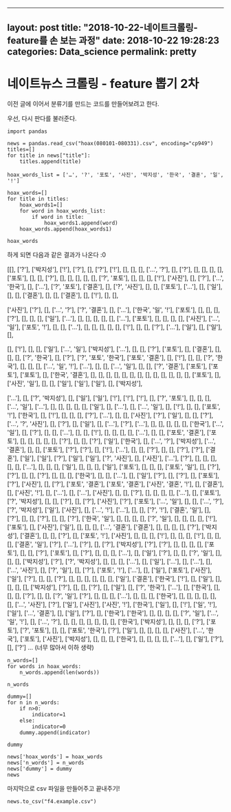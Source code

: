 ﻿
---
layout: post
title:  "2018-10-22-네이트크롤링-feature를 손 보는 과정"
date:   2018-10-22 19:28:23
categories: Data_science
permalink: pretty
---

**네이트뉴스 크롤링 - feature 뽑기 2차**
===================

이전 글에 이어서 분류기를 만드는 코드를 만들어보려고 한다.

우선, 다시 판다를 불러준다.

```
import pandas

news = pandas.read_csv("hoax(080101-080331).csv", encoding="cp949")
titles=[]
for title in news["title"]:
    titles.append(title)

hoax_words_list = ['…', '?', '포토', '사진', '박지성', '한국', '결혼', '일', '!']

hoax_words=[]
for title in titles:
    hoax_words1=[]
    for word in hoax_words_list:
        if word in title:
            hoax_words1.append(word)
    hoax_words.append(hoax_words1)

hoax_words
```
하게 되면 다음과 같은 결과가 나온다 :0

[[],
 ['?'],
 ['박지성'],
 ['!'],
 ['?'],
 [],
 ['?'],
 ['!'],
 [],
 [],
 [],
 ['…', '?'],
 [],
 ['?'],
 [],
 [],
 [],
 [],
 ['포토'],
 [],
 [],
 ['?'],
 [],
 [],
 [],
 [],
 [],
 ['?', '포토'],
 [],
 [],
 [],
 ['!'],
 ['사진'],
 [],
 ['?'],
 ['…', '한국'],
 [],
 ['…'],
 ['?', '포토'],
 ['결혼'],
 [],
 ['?', '사진'],
 [],
 [],
 ['포토'],
 ['…'],
 [],
 ['일'],
 [],
 [],
 ['결혼'],
 [],
 [],
 ['결혼'],
 [],
 ['!'],
 [],
 [],

 ['사진'],
 ['?'],
 [],
 ['…', '?'],
 ['?', '결혼'],
 [],
 ['…'],
 ['한국', '일', '!'],
 ['포토'],
 [],
 [],
 [],
 ['?'],
 [],
 [],
 [],
 ['일'],
 ['…'],
 [],
 [],
 [],
 [],
 [],
 ['…'],
 ['포토'],
 [],
 [],
 [],
 [],
 ['사진'],
 ['…', '일'],
 ['포토', '!'],
 [],
 [],
 ['…'],
 [],
 [],
 [],
 [],
 [],
 ['!'],
 [],
 [],
 ['?'],
 ['…'],
 ['일'],
 [],
 ['일'],
 [],

 [],
 ['!'],
 [],
 [],
 ['일'],
 ['…', '일'],
 ['박지성'],
 ['…'],
 [],
 [],
 ['?'],
 ['포토'],
 [],
 ['결혼'],
 [],
 [],
 [],
 ['?', '한국'],
 [],
 ['?'],
 ['?', '포토', '한국'],
 ['포토', '결혼'],
 [],
 ['!'],
 [],
 [],
 ['?', '한국'],
 [],
 [],
 [],
 ['…', '일', '!'],
 ['…'],
 [],
 [],
 ['…', '일'],
 [],
 [],
 ['?', '결혼'],
 ['포토'],
 ['포토'],
 ['포토'],
 [],
 ['한국', '결혼'],
 [],
 [],
 [],
 [],
 [],
 [],
 [],
 [],
 [],
 [],
 [],
 [],
 [],
 ['포토'],
 [],
 ['사진', '일'],
 [],
 [],
 ['일'],
 ['일'],
 ['일'],
 [],
 ['박지성'],

 ['…'],
 [],
 ['?', '박지성'],
 [],
 ['일'],
 ['일'],
 ['!'],
 ['!'],
 ['!'],
 [],
 ['?', '포토'],
 [],
 [],
 [],
 ['…', '일'],
 ['…'],
 [],
 [],
 [],
 [],
 [],
 ['일'],
 [],
 ['…'],
 [],
 ['…', '일'],
 [],
 ['!'],
 [],
 [],
 ['포토', '!'],
 ['한국'],
 [],
 ['!'],
 [],
 [],
 [],
 ['?'],
 ['…'],
 [],
 [],
 ['사진'],
 ['?'],
 ['일'],
 [],
 [],
 ['?'],
 ['…', '?', '사진'],
 [],
 ['?'],
 [],
 ['일'],
 [],
 ['…'],
 ['?'],
 ['…'],
 [],
 [],
 [],
 [],
 [],
 ['한국'],
 ['…', '일'],
 [],
 ['?'],
 [],
 [],
 ['…'],
 [],
 [],
 ['!'],
 [],
 [],
 [],
 [],
 ['…'],
 [],
 [],
 ['포토', '결혼'],
 ['포토'],
 [],
 [],
 [],
 [],
 [],
 ['?'],
 [],
 [],
 ['?'],
 ['일'],
 ['한국'],
 [],
 ['…', '?'],
 ['박지성'],
 ['…', '결혼'],
 [],
 [],
 ['포토'],
 ['?'],
 ['?'],
 [],
 ['!'],
 ['…'],
 [],
 [],
 ['?'],
 [],
 [],
 ['?'],
 ['?'],
 ['결혼'],
 ['일'],
 ['일'],
 ['?'],
 ['일'],
 ['일'],
 ['?', '사진'],
 [],
 ['사진'],
 ['…'],
 ['?'],
 [],
 [],
 [],
 [],
 [],
 ['…'],
 [],
 [],
 [],
 ['일'],
 [],
 [],
 [],
 ['일'],
 ['포토'],
 [],
 [],
 [],
 ['포토', '일'],
 [],
 ['?'],
 ['?'],
 [],
 [],
 ['?'],
 [],
 [],
 [],
 ['한국'],
 [],
 [],
 ['…'],
 [],
 ['일'],
 ['?'],
 [],
 ['?'],
 [],
 ['포토'],
 ['?'],
 ['사진'],
 [],
 ['?'],
 ['포토', '결혼'],
 ['포토', '결혼'],
 ['사진', '결혼', '!'],
 [],
 ['결혼'],
 [],
 ['사진', '!'],
 [],
 ['…'],
 [],
 ['…'],
 ['사진'],
 [],
 [],
 ['?'],
 [],
 [],
 [],
 [],
 ['…'],
 [],
 ['포토'],
 ['?', '박지성'],
 [],
 [],
 ['?'],
 [],
 ['?'],
 ['사진'],
 ['?'],
 ['포토'],
 ['…', '일'],
 [],
 [],
 ['…', '?'],
 ['?', '박지성'],
 ['일'],
 ['사진'],
 [],
 ['…', '!'],
 ['…'],
 [],
 [],
 ['?', '!'],
 ['결혼', '일'],
 [],
 ['?'],
 [],
 [],
 ['?'],
 [],
 [],
 ['?'],
 ['한국', '일'],
 [],
 [],
 [],
 [],
 ['?', '일'],
 [],
 [],
 [],
 [],
 ['!'],
 ['포토'],
 [],
 ['사진'],
 ['일'],
 [],
 [],
 [],
 ['…', '결혼'],
 ['결혼'],
 [],
 [],
 [],
 [],
 ['?'],
 ['박지성'],
 ['결혼'],
 [],
 [],
 ['?'],
 [],
 ['포토', '!'],
 ['사진'],
 [],
 [],
 [],
 ['!'],
 [],
 [],
 [],
 ['!'],
 [],
 [],
 [],
 ['결혼', '일'],
 ['?'],
 ['…'],
 ['?'],
 [],
 ['?'],
 ['박지성'],
 ['?'],
 ['?'],
 [],
 [],
 [],
 [],
 ['포토'],
 [],
 [],
 ['?'],
 ['포토'],
 [],
 ['?'],
 [],
 [],
 [],
 ['…'],
 [],
 ['일'],
 ['?'],
 [],
 [],
 ['?', '일'],
 [],
 [],
 [],
 ['박지성'],
 ['?'],
 ['?', '박지성'],
 [],
 [],
 [],
 ['…'],
 [],
 ['일'],
 ['…'],
 [],
 ['…'],
 [],
 ['…', '사진'],
 [],
 ['?', '일'],
 [],
 ['?'],
 ['포토', '!'],
 ['…'],
 [],
 ['일'],
 ['포토'],
 ['사진'],
 ['일'],
 ['?'],
 [],
 [],
 ['?'],
 [],
 [],
 [],
 [],
 [],
 [],
 ['일'],
 ['결혼'],
 ['한국'],
 ['!'],
 [],
 ['일'],
 [],
 [],
 [],
 [],
 ['박지성'],
 ['?'],
 [],
 [],
 ['?'],
 [],
 ['일'],
 [],
 ['?', '한국'],
 ['…'],
 [],
 ['한국'],
 [],
 [],
 [],
 ['?'],
 [],
 [],
 ['?', '일'],
 ['?'],
 [],
 [],
 [],
 ['…'],
 [],
 [],
 [],
 ['한국'],
 [],
 [],
 [],
 [],
 [],
 [],
 ['…', '사진'],
 ['?'],
 ['일'],
 ['사진'],
 ['사진', '!'],
 ['한국'],
 ['일'],
 [],
 ['!'],
 ['일', '!'],
 ['일'],
 ['…', '결혼'],
 [],
 ['일'],
 ['?'],
 [],
 ['한국'],
 ['한국'],
 [],
 [],
 [],
 [],
 ['?', '일'],
 ['…', '일', '!'],
 [],
 ['…', '?'],
 [],
 [],
 [],
 [],
 [],
 [],
 [],
 ['한국'],
 ['박지성'],
 [],
 [],
 [],
 ['?'],
 ['포토'],
 ['?', '포토'],
 [],
 [],
 ['포토', '한국'],
 ['?'],
 ['일'],
 [],
 [],
 [],
 [],
 ['사진'],
 ['…', '한국'],
 ['포토'],
 ['사진'],
 ['박지성'],
 [],
 [],
 [],
 ['한국'],
 [],
 [],
 [],
 [],
 ['…'],
 [],
 ['일'],
 ['?'],
 [],
 ['?']
 ...
 (너무 많아서 이하 생략)


```
n_words=[]
for words in hoax_words:
    n_words.append(len(words))

n_words
```
```
dummy=[]
for n in n_words:
    if n>0:
        indicator=1
    else:
        indicator=0
    dummy.append(indicator)

dummy
```
```
news['hoax_words'] = hoax_words
news['n_words'] = n_words
news['dummy'] = dummy
news
```
마지막으로 csv 파일을 만들어주고 끝내주기!
```
news.to_csv("f4.example.csv")
```